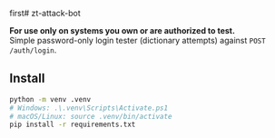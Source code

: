 first# zt-attack-bot

**For use only on systems you own or are authorized to test.**  
Simple password-only login tester (dictionary attempts) against `POST /auth/login`.

## Install
```bash
python -m venv .venv
# Windows: .\.venv\Scripts\Activate.ps1
# macOS/Linux: source .venv/bin/activate
pip install -r requirements.txt